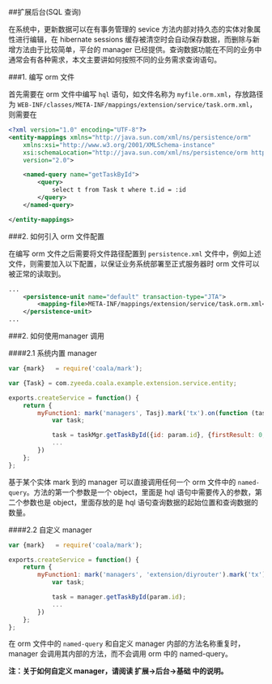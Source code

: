 ##扩展后台(SQL 查询)

在系统中，更新数据可以在有事务管理的 sevice 方法内部对持久态的实体对象属性进行编辑，在 hibernate sessions 缓存被清空时会自动保存数据，而删除与新增方法由于比较简单，平台的 manager 已经提供。查询数据功能在不同的业务中通常会有各种需求，本文主要讲如何按照不同的业务需求查询语句。

###1. 编写 orm 文件

首先需要在 orm 文件中编写 `hql` 语句，如文件名称为 `myfile.orm.xml`，存放路径为 `WEB-INF/classes/META-INF/mappings/extension/service/task.orm.xml`，则需要在

```xml
<?xml version="1.0" encoding="UTF-8"?>
<entity-mappings xmlns="http://java.sun.com/xml/ns/persistence/orm"
    xmlns:xsi="http://www.w3.org/2001/XMLSchema-instance"
    xsi:schemaLocation="http://java.sun.com/xml/ns/persistence/orm http://www.oracle.com/webfolder/technetwork/jsc/xml/ns/persistence/orm_2_0.xsd"
    version="2.0">

    <named-query name="getTaskById">
        <query>
            select t from Task t where t.id = :id
        </query>
    </named-query>

</entity-mappings>
```

###2. 如何引入 orm 文件配置

在编写 orm 文件之后需要将文件路径配置到 `persistence.xml` 文件中，例如上述文件，则需要加入以下配置，以保证业务系统部署至正式服务器时 orm 文件可以被正常的读取到。

```xml
...
    <persistence-unit name="default" transaction-type="JTA">
        <mapping-file>META-INF/mappings/extension/service/task.orm.xml</mapping-file>
    </persistence-unit>
...
```

###2. 如何使用manager 调用

####2.1 系统内置 manager

```javascript
var {mark}   = require('coala/mark');

var {Task} = com.zyeeda.coala.example.extension.service.entity;

exports.createService = function() {
    return {
        myFunction1: mark('managers', Tasj).mark('tx').on(function (taskMgr, param) {
            var task;

            task = taskMgr.getTaskById({id: param.id}, {firstResult: 0, maxResults: 1});
            ...
        })
    };
};
```

基于某个实体 mark 到的 manager 可以直接调用任何一个 orm 文件中的 `named-query`。方法的第一个参数是一个 object，里面是 hql 语句中需要传入的参数，第二个参数也是 object，里面存放的是 hql 语句查询数据的起始位置和查询数据的数量。

####2.2 自定义 manager

```javascript
var {mark}   = require('coala/mark');

exports.createService = function() {
    return {
        myFunction1: mark('managers', 'extension/diyrouter').mark('tx').on(function (manager, param) {
            var task;

            task = manager.getTaskById(param.id);
            ...
        })
    };
};
```

在 orm 文件中的 `named-query` 和自定义 manager 内部的方法名称重复时，manager 会调用其内部的方法，而不会调用 orm 中的 named-query。

**注：关于如何自定义 manager，请阅读 扩展->后台->基础 中的说明。**
